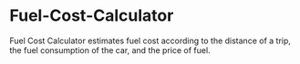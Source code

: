 # Fuel-Cost-Calculator
Fuel Cost Calculator estimates fuel cost according to the distance of a trip, 
the fuel consumption of the car, and the price of fuel.
